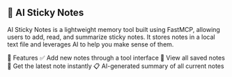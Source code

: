 ## 📝 AI Sticky Notes
AI Sticky Notes is a lightweight memory tool built using FastMCP, allowing users to add, read, and summarize sticky notes. It stores notes in a local text file and leverages AI to help you make sense of them.

🚀 Features
✅ Add new notes through a tool interface
📖 View all saved notes
🧠 Get the latest note instantly
📋 AI-generated summary of all current notes
